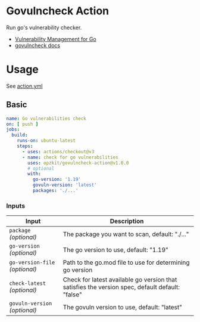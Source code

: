 # Govulncheck Action

Run go's vulnerability checker.

- [Vulnerability Management for Go](https://go.dev/blog/vuln)
- [govulncheck docs](https://pkg.go.dev/golang.org/x/vuln/cmd/govulncheck)

# Usage

See [action.yml](action.yml)

## Basic

<!-- x-release-please-start-version -->
```yaml
name: Go vulnerabilities check
on: [ push ]
jobs:
  build:
    runs-on: ubuntu-latest
    steps:
      - uses: actions/checkout@v3
      - name: check for go vulnerabilities
        uses: opzkit/govulncheck-action@v1.0.0
        # optional
        with:
          go-version: '1.19'
          govuln-version: 'latest'
          packages: './...'
```
<!-- x-release-please-end-->

### Inputs

| Input                          | Description                                                                                     |
|--------------------------------|-------------------------------------------------------------------------------------------------|
| `package` _(optional)_         | The package you want to scan, default: "./..."                                                  |
| `go-version` _(optional)_      | The go version to use, default: "1.19"                                                          |
| `go-version-file` _(optional)_ | Path to the go.mod file to use for determining go version                                       |
| `check-latest` _(optional)_    | Check for latest available go version that satisfies the version spec, default default: "false" |
| `govuln-version` _(optional)_  | The govuln version to use, default: "latest"                                                    |
